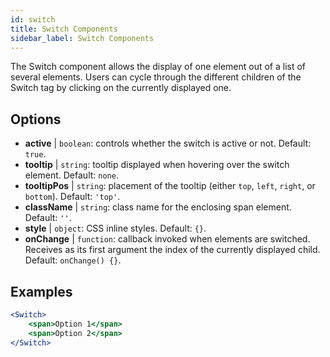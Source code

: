 ```yaml
---
id: switch
title: Switch Components
sidebar_label: Switch Components
---
```


The Switch component allows the display of one element out of a list of several elements. Users can cycle through the different children of the Switch tag by clicking on the currently displayed one.

## Options

* __active__ | `boolean`: controls whether the switch is active or not. Default: `true`.
* __tooltip__ | `string`: tooltip displayed when hovering over the switch element. Default: `none`.
* __tooltipPos__ | `string`: placement of the tooltip (either `top`, `left`, `right`, or `bottom`). Default: `'top'`.
* __className__ | `string`: class name for the enclosing span element. Default: `''`.
* __style__ | `object`: CSS inline styles. Default: `{}`.
* __onChange__ | `function`: callback invoked when elements are switched. Receives as its first argument the index of the currently displayed child. Default: `onChange() {}`.


## Examples

```jsx live
<Switch>
    <span>Option 1</span>
    <span>Option 2</span>
</Switch>
```



